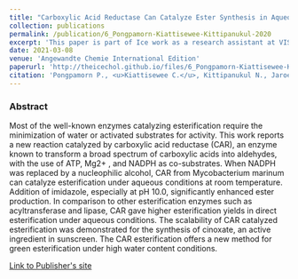 ```yaml
---
title: "Carboxylic Acid Reductase Can Catalyze Ester Synthesis in Aqueous Environments"
collection: publications
permalink: /publication/6_Pongpamorn-Kiattisewee-Kittipanukul-2020
excerpt: 'This paper is part of Ice work as a research assistant at VISTEC.'
date: 2021-03-08
venue: 'Angewandte Chemie International Edition'
paperurl: 'http://theicechol.github.io/files/6_Pongpamorn-Kiattisewee-Kittipanukul-2020.pdf'
citation: 'Pongpamorn P., <u>Kiattisewee C.</u>, Kittipanukul N., Jaroensuk J., Trisrivirat D., Maenpuen S., Chaiyen P. (2021). &quot;Carboxylic Acid Reductase Can Catalyze Ester Synthesis in Aqueous Environments.&quot; <i>Angewandte Chemie International Edition</i>. 60(11):5749-5753. PMID: 33247515..'
---
```


### Abstract

Most of the well-known enzymes catalyzing esterification require the minimization of water or activated substrates for activity. This work reports a new reaction catalyzed by carboxylic acid reductase (CAR), an enzyme known to transform a broad spectrum of carboxylic acids into aldehydes, with the use of ATP, Mg2+ , and NADPH as co-substrates. When NADPH was replaced by a nucleophilic alcohol, CAR from Mycobacterium marinum can catalyze esterification under aqueous conditions at room temperature. Addition of imidazole, especially at pH 10.0, significantly enhanced ester production. In comparison to other esterification enzymes such as acyltransferase and lipase, CAR gave higher esterification yields in direct esterification under aqueous conditions. The scalability of CAR catalyzed esterification was demonstrated for the synthesis of cinoxate, an active ingredient in sunscreen. The CAR esterification offers a new method for green esterification under high water content conditions.

[Link to Publisher's site](https://onlinelibrary.wiley.com/doi/10.1002/anie.202013962)

